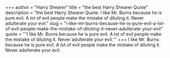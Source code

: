 +++
author = "Harry Shearer"
title = "the best Harry Shearer Quote"
description = "the best Harry Shearer Quote: I like Mr. Burns because he is pure evil. A lot of evil people make the mistake of diluting it. Never adulterate your evil."
slug = "i-like-mr-burns-because-he-is-pure-evil-a-lot-of-evil-people-make-the-mistake-of-diluting-it-never-adulterate-your-evil"
quote = '''I like Mr. Burns because he is pure evil. A lot of evil people make the mistake of diluting it. Never adulterate your evil.'''
+++
I like Mr. Burns because he is pure evil. A lot of evil people make the mistake of diluting it. Never adulterate your evil.
